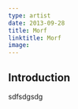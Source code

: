 ```yaml
---
type: artist
date: 2013-09-28
title: Morf
linktitle: Morf
image:
---
```



## Introduction

sdfsdgsdg
